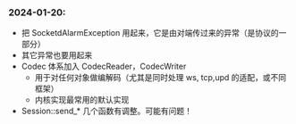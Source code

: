 ### 2024-01-20:

* 把 SocketdAlarmException 用起来，它是由对端传过来的异常（是协议的一部分）
* 其它异常也要用起来
* Codec 体系加入 CodecReader，CodecWriter 
  * 用于对任何对象做编解码（尤其是同时处理 ws, tcp,upd 的适配，或不同框架）
  * 内核实现最常用的默认实现
* Session::send_* 几个函数有调整。可能有问题！
